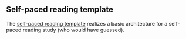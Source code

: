 ## Self-paced reading template

The [self-paced reading template](https://github.com/babe-project/spr-template) realizes a basic architecture for a self-paced reading study (who would have guessed).

